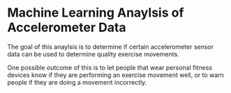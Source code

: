 # Machine Learning Anaylsis of Accelerometer Data

The goal of this anaylsis is to determine if certain accelerometer sensor data can be used to determine quality exercise movements. 

One possible outcome of this is to let people that wear personal fitness devices know if they are performing an exercise movement well, or to warn people if they are doing a movement incorrectly.

